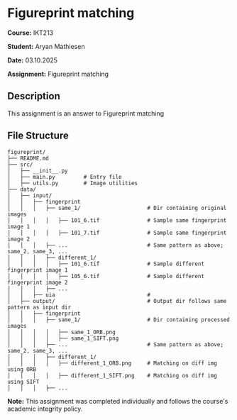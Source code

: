 # Figureprint matching

**Course:** IKT213

**Student:** Aryan Mathiesen  

**Date:** 03.10.2025

**Assignment:** Figureprint matching

## Description

This assignment is an answer to Figureprint matching 

## File Structure

```
figureprint/
├── README.md
├── src/
│   ├── __init__.py
│   ├── main.py         # Entry file
│   ├── utils.py        # Image utilities
├── data/
│   ├── input/
│   │   ├── fingerprint
│   │   │   ├── same_1/                     # Dir containing original images
│   │   │   │   ├── 101_6.tif               # Sample same fingerprint image 1
│   │   │   │   ├── 101_7.tif               # Sample same fingerprint image 2
│   │   │   ├── ...                         # Same pattern as above; same_2, same_3, ...
│   │   │   ├── different_1/
│   │   │   │   ├── 101_6.tif               # Sample different fingerprint image 1
│   │   │   │   ├── 105_6.tif               # Sample different fingerprint image 2
│   │   │   ├── ...
│   │   ├── uia                             # 
│   ├── output/                             # Output dir follows same pattern as input dir
│   │   ├── fingerprint
│   │   │   ├── same_1/                     # Dir containing processed images
│   │   │   │   ├── same_1_ORB.png
│   │   │   │   ├── same_1_SIFT.png
│   │   │   ├── ...                         # Same pattern as above; same_2, same_3, ...
│   │   │   ├── different_1/
│   │   │   │   ├── different_1_ORB.png     # Matching on diff img using ORB
│   │   │   │   ├── different_1_SIFT.png    # Matching on diff img using SIFT
│   │   │   ├── ...

```

**Note:** This assignment was completed individually and follows the course's academic integrity policy.
